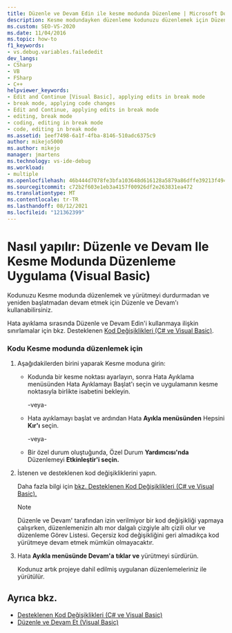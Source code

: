 ```yaml
---
title: Düzenle ve Devam Edin ile kesme modunda Düzenleme | Microsoft Docs
description: Kesme modundayken düzenleme kodunuzu düzenlemek için Düzenle ve devam Visual Basic nasıl kullanabileceğinize bakın. Kesme moduna girmenin çeşitli yolları vardır.
ms.custom: SEO-VS-2020
ms.date: 11/04/2016
ms.topic: how-to
f1_keywords:
- vs.debug.variables.failededit
dev_langs:
- CSharp
- VB
- FSharp
- C++
helpviewer_keywords:
- Edit and Continue [Visual Basic], applying edits in break mode
- break mode, applying code changes
- Edit and Continue, applying edits in break mode
- editing, break mode
- coding, editing in break mode
- code, editing in break mode
ms.assetid: 1eef7498-6a1f-4fba-8146-510adc6375c9
author: mikejo5000
ms.author: mikejo
manager: jmartens
ms.technology: vs-ide-debug
ms.workload:
- multiple
ms.openlocfilehash: 46b444d7078fe3bfa103648d616128a5879a86dffe39213f494b67247222dd28
ms.sourcegitcommit: c72b2f603e1eb3a4157f00926df2e263831ea472
ms.translationtype: MT
ms.contentlocale: tr-TR
ms.lasthandoff: 08/12/2021
ms.locfileid: "121362399"
---
```

# <a name="how-to-apply-edits-in-break-mode-with-edit-and-continue-visual-basic"></a>Nasıl yapılır: Düzenle ve Devam Ile Kesme Modunda Düzenleme Uygulama (Visual Basic)
Kodunuzu Kesme modunda düzenlemek ve yürütmeyi durdurmadan ve yeniden başlatmadan devam etmek için Düzenle ve Devam'ı kullanabilirsiniz.

Hata ayıklama sırasında Düzenle ve Devam Edin'i kullanmaya ilişkin sınırlamalar için bkz. Desteklenen [Kod Değişiklikleri (C# ve Visual Basic)](../debugger/supported-code-changes-csharp.md).

### <a name="to-edit-code-in-break-mode"></a>Kodu Kesme modunda düzenlemek için

1. Aşağıdakilerden birini yaparak Kesme moduna girin:

    - Kodunda bir kesme noktası ayarlayın, sonra Hata  Ayıklama menüsünden Hata Ayıklamayı Başlat'ı seçin ve uygulamanın kesme noktasıyla birlikte isabetini bekleyin. 

         -veya-

    - Hata ayıklamayı başlat ve ardından Hata **Ayıkla menüsünden** Hepsini **Kır'ı** seçin.

         -veya-

    - Bir özel durum oluştuğunda, Özel Durum **Yardımcısı'nda** Düzenlemeyi **Etkinleştir'i seçin.**

2. İstenen ve desteklenen kod değişikliklerini yapın.

     Daha fazla bilgi için [bkz. Desteklenen Kod Değişiklikleri (C# ve Visual Basic).](../debugger/supported-code-changes-csharp.md)

    > [!NOTE]
    > Düzenle ve Devam' tarafından izin verilmiyor bir kod değişikliği yapmaya çalışırken, düzenlemenizin altı mor dalgalı çizgiyle altı çizili olur ve düzenleme Görev Listesi. Geçersiz kod değişikliğini geri almadıkça kod yürütmeye devam etmek mümkün olmayacaktır.

3. Hata **Ayıkla menüsünde Devam'a** **tıklar ve** yürütmeyi sürdürün.

     Kodunuz artık projeye dahil edilmiş uygulanan düzenlemeleriniz ile yürütülür.

## <a name="see-also"></a>Ayrıca bkz.
- [Desteklenen Kod Değişiklikleri (C# ve Visual Basic)](../debugger/supported-code-changes-csharp.md)
- [Düzenle ve Devam Et (Visual Basic)](../debugger/edit-and-continue-visual-basic.md)
